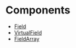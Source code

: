 # Components

- [Field](./Field.md)
- [VirtualField](./VirtualField.md)
- [FieldArray](./FieldArray.md)
